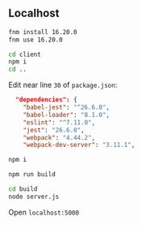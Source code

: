 ## Localhost

```sh
fnm install 16.20.0
fnm use 16.20.0
```

```sh
cd client
npm i
cd ..
```

Edit near line `30` of `package.json`:

```json title="package.json"
  "dependencies": {
    "babel-jest": "^26.6.0",
    "babel-loader": "8.1.0",
    "eslint": "^7.11.0",
    "jest": "26.6.0",
    "webpack": "4.44.2",
    "webpack-dev-server": "3.11.1",
```

```sh
npm i
```

```sh
npm run build
```

```sh
cd build
node server.js
```

Open `localhost:5000`